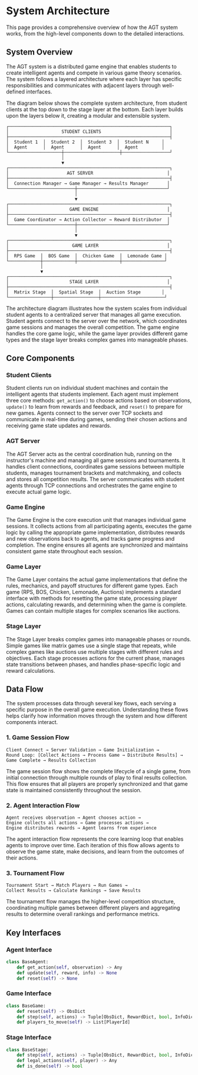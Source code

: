 # System Architecture

This page provides a comprehensive overview of how the AGT system works, from the high-level components down to the detailed interactions.

## System Overview

The AGT system is a distributed game engine that enables students to create intelligent agents and compete in various game theory scenarios. The system follows a layered architecture where each layer has specific responsibilities and communicates with adjacent layers through well-defined interfaces.

The diagram below shows the complete system architecture, from student clients at the top down to the stage layer at the bottom. Each layer builds upon the layers below it, creating a modular and extensible system.

```
┌─────────────────────────────────────────────────────────────┐
│                    STUDENT CLIENTS                          │
├─────────────────────────────────────────────────────────────┤
│  Student 1  │  Student 2  │  Student 3  │  Student N     │
│  Agent      │  Agent      │  Agent      │  Agent         │
└────────────────────┼─────────────────────┼──────────────────┘
                     │
                     ▼
┌─────────────────────────────────────────────────────────────┐
│                      AGT SERVER                            │
├─────────────────────────────────────────────────────────────┤
│  Connection Manager → Game Manager → Results Manager       │
└─────────────────────────┼──────────────────────────────────┘
                          │
                          ▼
┌─────────────────────────────────────────────────────────────┐
│                       GAME ENGINE                          │
├─────────────────────────────────────────────────────────────┤
│  Game Coordinator → Action Collector → Reward Distributor  │
└─────────────────────────┼──────────────────────────────────┘
                          │
                          ▼
┌─────────────────────────────────────────────────────────────┐
│                        GAME LAYER                          │
├─────────────────────────────────────────────────────────────┤
│  RPS Game  │  BOS Game  │  Chicken Game  │  Lemonade Game │
└────────────┼────────────┼────────────────┼────────────────┘
             │
             ▼
┌─────────────────────────────────────────────────────────────┐
│                       STAGE LAYER                          │
├─────────────────────────────────────────────────────────────┤
│  Matrix Stage  │  Spatial Stage  │  Auction Stage        │
└────────────────┼─────────────────┼────────────────────────┘
```

The architecture diagram illustrates how the system scales from individual student agents to a centralized server that manages all game execution. Student agents connect to the server over the network, which coordinates game sessions and manages the overall competition. The game engine handles the core game logic, while the game layer provides different game types and the stage layer breaks complex games into manageable phases.

## Core Components

### Student Clients
Student clients run on individual student machines and contain the intelligent agents that students implement. Each agent must implement three core methods: `get_action()` to choose actions based on observations, `update()` to learn from rewards and feedback, and `reset()` to prepare for new games. Agents connect to the server over TCP sockets and communicate in real-time during games, sending their chosen actions and receiving game state updates and rewards.

### AGT Server
The AGT Server acts as the central coordination hub, running on the instructor's machine and managing all game sessions and tournaments. It handles client connections, coordinates game sessions between multiple students, manages tournament brackets and matchmaking, and collects and stores all competition results. The server communicates with student agents through TCP connections and orchestrates the game engine to execute actual game logic.

### Game Engine
The Game Engine is the core execution unit that manages individual game sessions. It collects actions from all participating agents, executes the game logic by calling the appropriate game implementation, distributes rewards and new observations back to agents, and tracks game progress and completion. The engine ensures all agents are synchronized and maintains consistent game state throughout each session.

### Game Layer
The Game Layer contains the actual game implementations that define the rules, mechanics, and payoff structures for different game types. Each game (RPS, BOS, Chicken, Lemonade, Auctions) implements a standard interface with methods for resetting the game state, processing player actions, calculating rewards, and determining when the game is complete. Games can contain multiple stages for complex scenarios like auctions.

### Stage Layer
The Stage Layer breaks complex games into manageable phases or rounds. Simple games like matrix games use a single stage that repeats, while complex games like auctions use multiple stages with different rules and objectives. Each stage processes actions for the current phase, manages state transitions between phases, and handles phase-specific logic and reward calculations.

## Data Flow

The system processes data through several key flows, each serving a specific purpose in the overall game execution. Understanding these flows helps clarify how information moves through the system and how different components interact.

### 1. Game Session Flow
```
Client Connect → Server Validation → Game Initialization → 
Round Loop: [Collect Actions → Process Game → Distribute Results] → 
Game Complete → Results Collection
```

The game session flow shows the complete lifecycle of a single game, from initial connection through multiple rounds of play to final results collection. This flow ensures that all players are properly synchronized and that game state is maintained consistently throughout the session.

### 2. Agent Interaction Flow
```
Agent receives observation → Agent chooses action → 
Engine collects all actions → Game processes actions → 
Engine distributes rewards → Agent learns from experience
```

The agent interaction flow represents the core learning loop that enables agents to improve over time. Each iteration of this flow allows agents to observe the game state, make decisions, and learn from the outcomes of their actions.

### 3. Tournament Flow
```
Tournament Start → Match Players → Run Games → 
Collect Results → Calculate Rankings → Save Results
```

The tournament flow manages the higher-level competition structure, coordinating multiple games between different players and aggregating results to determine overall rankings and performance metrics.

## Key Interfaces

### Agent Interface
```python
class BaseAgent:
    def get_action(self, observation) -> Any
    def update(self, reward, info) -> None
    def reset(self) -> None
```

### Game Interface
```python
class BaseGame:
    def reset(self) -> ObsDict
    def step(self, actions) -> Tuple[ObsDict, RewardDict, bool, InfoDict]
    def players_to_move(self) -> List[PlayerId]
```

### Stage Interface
```python
class BaseStage:
    def step(self, actions) -> Tuple[ObsDict, RewardDict, bool, InfoDict]
    def legal_actions(self, player) -> Any
    def is_done(self) -> bool
``` 